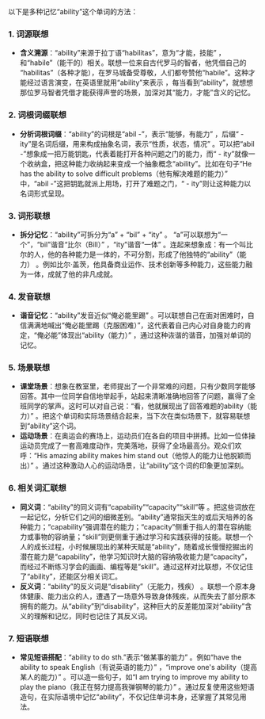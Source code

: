 以下是多种记忆“ability”这个单词的方法：

### 1. 词源联想
 - **含义溯源**：“ability”来源于拉丁语“habilitas”，意为“才能，技能” ，和“habile”（能干的）相关。联想一位来自古代罗马的智者，他凭借自己的 “habilitas”（各种才能），在罗马城备受尊敬，人们都夸赞他“habile”。这种才能经过语言演变，在英语里就用“ability”来表示 ，每当看到“ability”，就想想那位罗马智者凭借才能获得声誉的场景，加深对其“能力，才能”含义的记忆。

### 2. 词根词缀联想
 - **分析词根词缀**：“ability”的词根是“abil -”，表示“能够，有能力” ，后缀“ - ity”是名词后缀，用来构成抽象名词，表示“性质，状态，情况” 。可以把“abil -”想象成一把万能钥匙，代表着能打开各种问题之门的能力，而“ - ity”就像一个收纳盒，把这种能力收纳起来变成一个抽象概念“ability”。比如在句子“He has the ability to solve difficult problems（他有解决难题的能力）” 中，“abil -”这把钥匙就派上用场，打开了难题之门，“ - ity”则让这种能力以名词形式呈现。

### 3. 词形联想
 - **拆分记忆**：“ability”可拆分为“a” + “bil” + “ity” 。 “a”可以联想为“一个”，“bil”谐音“比尔（Bill）” ，“ity”谐音“一体” 。连起来想象成：有一个叫比尔的人，他的各种能力是一体的，不可分割，形成了他独特的“ability”（能力） 。例如比尔·盖茨，他具备商业运作、技术创新等多种能力，这些能力融为一体，成就了他的非凡成就。

### 4. 发音联想
 - **谐音记忆**：“ability”发音近似“俺必能里踢” 。可以联想自己在面对困难时，自信满满地喊出“俺必能里踢（克服困难）”，这代表着自己内心对自身能力的肯定，“俺必能”体现出“ability（能力）” ，通过这种诙谐的谐音，加强对单词的记忆。

### 5. 场景联想
 - **课堂场景**：想象在教室里，老师提出了一个非常难的问题，只有少数同学能够回答。其中一位同学自信地举起手，站起来清晰准确地回答了问题，赢得了全班同学的掌声。这时可以对自己说：“看，他就展现出了回答难题的ability（能力）” 。把这个单词和实际场景结合起来，当下次在类似场景下，就容易联想到“ability”这个词。
 - **运动场景**：在奥运会的赛场上，运动员们在各自的项目中拼搏。比如一位体操运动员完成了一套高难度动作，完美落地，获得了全场最高分。观众们欢呼：“His amazing ability makes him stand out（他惊人的能力让他脱颖而出）” 。通过这种激动人心的运动场景，让“ability”这个词的印象更加深刻。

### 6. 相关词汇联想
 - **同义词**：“ability”的同义词有“capability”“capacity”“skill”等 。把这些词放在一起记忆，分析它们之间的细微差别。“ability”通常指天生的或后天培养的各种能力；“capability”强调潜在的能力；“capacity”侧重于指人的潜在容纳能力或事物的容纳量；“skill”则更侧重于通过学习和实践获得的技能。联想一个人的成长过程，小时候展现出的某种天赋是“ability”，随着成长慢慢挖掘出的潜在能力是“capability”，他学习知识时大脑的容纳吸收能力是“capacity”，而经过不断练习学会的画画、编程等是“skill”。通过这样对比联想，不仅记住了“ability”，还能区分相关词汇。
 - **反义词**：“ability”的反义词是“disability”（无能力，残疾） 。联想一个原本身体健康、能力出众的人，遭遇了一场意外导致身体残疾，从而失去了部分原本拥有的能力。从“ability”到“disability”，这种巨大的反差能加深对“ability”含义的理解和记忆，同时也记住了其反义词。

### 7. 短语联想
 - **常见短语搭配**：“ability to do sth.”表示“做某事的能力” 。例如“have the ability to speak English（有说英语的能力）” ，“improve one's ability（提高某人的能力）” 。可以造一些句子，如“I am trying to improve my ability to play the piano（我正在努力提高我弹钢琴的能力）” 。通过反复使用这些短语造句，在实际语境中记忆“ability”，不仅记住单词本身，还掌握了其常见用法。 